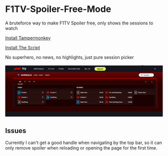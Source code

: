 # F1TV-Spoiler-Free-Mode

A bruteforce way to make F1TV Spoiler free, only shows the sessions to watch

[Install Tampermonkey](https://www.tampermonkey.net/)

[Install The Script](https://github.com/Lovasz-Akos/F1TV-Spoiler-Free-Mode/raw/refs/heads/main/f1tv-spoilers.user.js)

No superhero, no news, no highlights, just pure session picker

![F1TV Spoiler Free Mode Preview](preview.png)

## Issues

Currently I can't get a good handle when navigating by the top bar, so it can only remove spoiler when reloading or opening the page for the first time.
